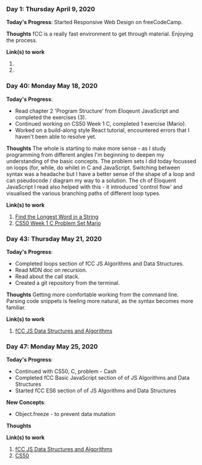 ### Day 1: Thursday April 9, 2020

**Today's Progress**: Started Responsive Web Design on freeCodeCamp.

**Thoughts** fCC is a really fast environment to get through material. Enjoying the process.

**Link(s) to work**

1. 
2. 

### Day 40: Monday May 18, 2020

**Today's Progress**: 
- Read chapter 2 'Program Structure' from Eloqeunt JavaScript and completed the exercises (3). 
- Continued working on CS50 Week 1 C, completed 1 exercise (Mario). 
- Worked on a build-along style React tutorial, encountered errors that I haven't been able to resolve yet.

**Thoughts** The whole is starting to make more sense - as I study programming from different angles I'm beginning to deepen my understanding of the basic concepts. The problem sets I did today focussed on loops (for, while, do while) in C and JavaScript. Switching between syntax was a headache but I have a better sense of the shape of a loop and can pseudocode / diagram my way to a solution. The ch of Eloquent JavaScript I read also helped with this - it introduced 'control flow' and visualised the various branching paths of different loop types.

**Link(s) to work**

1. [Find the Longest Word in a String](https://eloquentjavascript.net/02_program_structure.html)
2. [CS50 Week 1 C Problem Set Mario](https://cs50.harvard.edu/x/2020/psets/1/mario/less/)

### Day 43: Thursday May 21, 2020

**Today's Progress**: 
- Completed loops section of fCC JS Algorithms and Data Structures. 
- Read MDN doc on recursion. 
- Read about the call stack. 
- Created a git repository from the terminal.

**Thoughts** Getting more comfortable working from the command line. Parsing code snippets is feeling more natural, as the syntax becomes more familiar.  

**Link(s) to work**

1. [fCC JS Data Structures and Algorithms](https://www.freecodecamp.org/learn)

### Day 47: Monday May 25, 2020

**Today's Progress**: 
- Continued with CS50, C, problem - Cash 
- Completed fCC Basic JavaScript section of of JS Algorithms and Data Structures
- Started fCC ES6 section of of JS Algorithms and Data Structures

**New Concepts**: 
- Object.freeze - to prevent data mutation

**Thoughts** 

**Link(s) to work**

1. [fCC JS Data Structures and Algorithms](https://www.freecodecamp.org/learn)
2. [CS50](https://cs50.harvard.edu/x/2020/psets/1/cash/)

